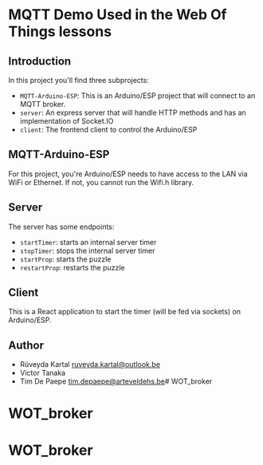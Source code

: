 # MQTT Demo Used in the Web Of Things lessons

## Introduction
In this project you'll find three subprojects:
- `MQTT-Arduino-ESP`: This is an Arduino/ESP project that will connect to an MQTT broker.
- `server`: An express server that will handle HTTP methods and has an implementation of Socket.IO
- `client`: The frontend client to control the Arduino/ESP


## MQTT-Arduino-ESP
For this project, you're Arduino/ESP needs to have access to the LAN via WiFi or Ethernet. If not, you cannot run the Wifi.h library.

## Server
The server has some endpoints:
- `startTimer`: starts an internal server timer
- `stopTimer`: stops the internal server timer
- `startProp`: starts the puzzle
- `restartProp`: restarts the puzzle 

## Client
This is a React application to start the timer (will be fed via sockets) on Arduino/ESP.

## Author
- Rüveyda Kartal <ruveyda.kartal@outlook.be>
- Victor Tanaka 
- Tim De Paepe <tim.depaepe@arteveldehs.be># WOT_broker
# WOT_broker
# WOT_broker
